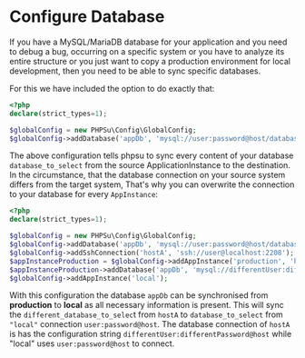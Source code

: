 # Configure Database

If you have a MySQL/MariaDB database for your application and you need to debug a bug, occurring on a specific system or you have to analyze its entire structure or you just want to copy a production environment for local development, then you need to be able to sync specific databases.

For this we have included the option to do exactly that:

````php
<?php
declare(strict_types=1);

$globalConfig = new PHPSu\Config\GlobalConfig;
$globalConfig->addDatabase('appDb', 'mysql://user:password@host/database_to_select');
````

The above configuration tells phpsu to sync every content of your database `database_to_select` from the source ApplicationInstance to the destination.
In the circumstance, that the database connection on your source system differs from the target system,
That's why you can overwrite the connection to your database for every `AppInstance`:

````php
<?php
declare(strict_types=1);

$globalConfig = new PHPSu\Config\GlobalConfig;
$globalConfig->addDatabase('appDb', 'mysql://user:password@host/database_to_select');
$globalConfig->addSshConnection('hostA', 'ssh://user@localhost:2208');
$appInstanceProduction = $globalConfig->addAppInstance('production', 'hostA', '/var/www/');
$appInstanceProduction->addDatabase('appDb', 'mysql://differentUser:differentPassword@host/different_database_to_select');
$globalConfig->addAppInstance('local');
````

With this configuration the database `appDb` can be synchronised from **production** to **local** as all necessary information is present.
This will sync the `different_database_to_selec`t from `hostA` to `database_to_select` from `"local"` connection `user:password@host`. The database connection of `hostA` is has the configuration string `differentUser:differentPassword@host` while "local" uses `user:password@host` to connect.
 
